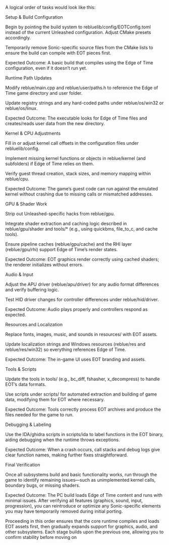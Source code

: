 A logical order of tasks would look like this:

Setup & Build Configuration

Begin by pointing the build system to rebluelib/config/EOTConfig.toml instead of the current Unleashed configuration. Adjust CMake presets accordingly.

Temporarily remove Sonic-specific source files from the CMake lists to ensure the build can compile with EOT pieces first.

Expected Outcome: A basic build that compiles using the Edge of Time configuration, even if it doesn’t run yet.

Runtime Path Updates

Modify reblue/main.cpp and reblue/user/paths.h to reference the Edge of Time game directory and user folder.

Update registry strings and any hard-coded paths under reblue/os/win32 or reblue/os/linux.

Expected Outcome: The executable looks for Edge of Time files and creates/reads user data from the new directory.

Kernel & CPU Adjustments

Fill in or adjust kernel call offsets in the configuration files under rebluelib/config.

Implement missing kernel functions or objects in reblue/kernel (and subfolders) if Edge of Time relies on them.

Verify guest thread creation, stack sizes, and memory mapping within reblue/cpu.

Expected Outcome: The game’s guest code can run against the emulated kernel without crashing due to missing calls or mismatched addresses.

GPU & Shader Work

Strip out Unleashed-specific hacks from reblue/gpu.

Integrate shader extraction and caching logic described in reblue/gpu/shader and tools/* (e.g., using quickbms, file_to_c, and cache tools).

Ensure pipeline caches (reblue/gpu/cache) and the RHI layer (reblue/gpu/rhi) support Edge of Time’s render states.

Expected Outcome: EOT graphics render correctly using cached shaders; the renderer initializes without errors.

Audio & Input

Adjust the APU driver (reblue/apu/driver) for any audio format differences and verify buffering logic.

Test HID driver changes for controller differences under reblue/hid/driver.

Expected Outcome: Audio plays properly and controllers respond as expected.

Resources and Localization

Replace fonts, images, music, and sounds in resources/ with EOT assets.

Update localization strings and Windows resources (reblue/res and reblue/res/win32) so everything references Edge of Time.

Expected Outcome: The in-game UI uses EOT branding and assets.

Tools & Scripts

Update the tools in tools/ (e.g., bc_diff, fshasher, x_decompress) to handle EOT’s data formats.

Use scripts under scripts/ for automated extraction and building of game data, modifying them for EOT where necessary.

Expected Outcome: Tools correctly process EOT archives and produce the files needed for the game to run.

Debugging & Labeling

Use the IDA/ghidra scripts in scripts/ida to label functions in the EOT binary, aiding debugging when the runtime throws exceptions.

Expected Outcome: When a crash occurs, call stacks and debug logs give clear function names, making further fixes straightforward.

Final Verification

Once all subsystems build and basic functionality works, run through the game to identify remaining issues—such as unimplemented kernel calls, boundary bugs, or missing shaders.

Expected Outcome: The PC build loads Edge of Time content and runs with minimal issues. After verifying all features (graphics, sound, input, progression), you can reintroduce or optimize any Sonic-specific elements you may have temporarily removed during initial porting.

Proceeding in this order ensures that the core runtime compiles and loads EOT assets first, then gradually expands support for graphics, audio, and other subsystems. Each stage builds upon the previous one, allowing you to confirm stability before moving on
